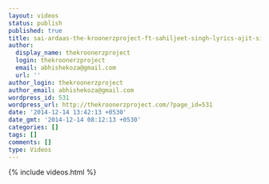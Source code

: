 ```yaml
---
layout: videos
status: publish
published: true
title: sai-ardaas-the-kroonerzproject-ft-sahiljeet-singh-lyrics-ajit-singh-shaant
author:
  display_name: thekroonerzproject
  login: thekroonerzproject
  email: abhishekoza@gmail.com
  url: ''
author_login: thekroonerzproject
author_email: abhishekoza@gmail.com
wordpress_id: 531
wordpress_url: http://thekroonerzproject.com/?page_id=531
date: '2014-12-14 13:42:13 +0530'
date_gmt: '2014-12-14 08:12:13 +0530'
categories: []
tags: []
comments: []
type: Videos
---
```


{% include videos.html %}